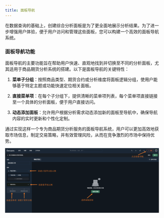 ```yaml
---
title: 面板导航
---
```


在数据查询的基础上，创建综合分析面板是为了更全面地展示分析结果。为了进一步增强用户体验，便于用户访问和管理这些面板，您可以构建一个高效的面板导航系统。

### 面板导航功能

面板导航的主要功能旨在帮助用户快速、直观地找到并切换至不同的分析面板，尤其适用于商品期货分析系统的搭建。以下是面板导航的关键特性：

1. **菜单子分组**：按照商品类型、期货合约或分析维度将面板逻辑分组，使用户能够基于特定主题或功能快速定位相关面板。

2. **直接菜单项**：在每个子分组下，提供清晰的菜单项列表，每个菜单项直接链接至一个具体的分析面板，便于用户直接访问。

3. **动态添加面板**：允许用户根据分析需求动态添加新的面板至导航中，确保导航内容的实时更新和个性化定制。

通过实现这样一个专为商品期货分析服务的面板导航系统，用户可以更加高效地获取市场信息，制定交易策略，并有效管理风险，从而在竞争激烈的市场中保持优势。

![Image 导航1](./导航1.png)
